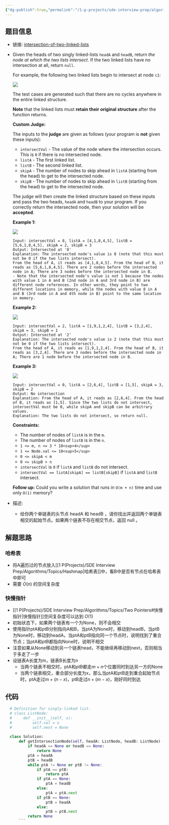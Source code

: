 ```yaml
---
{"dg-publish":true,"permalink":"/1-p-projects/sde-interview-prep/algorithms/leetcode/160-intersections-of-two-linked-lists/","tags":["Leetcode/Easy","Leetcode/Hot100","Leetcode/代码随想录"],"noteIcon":"1"}
---
```


## 题目信息

- 链接: [intersection-of-two-linked-lists](https://leetcode-cn.com/problems/intersection-of-two-linked-lists/)
- Given the heads of two singly linked-lists `headA` and `headB`, return _the node at which the two lists intersect_. If the two linked lists have no intersection at all, return `null`.
  
  For example, the following two linked lists begin to intersect at node `c1`:
  
  ![](https://assets.leetcode.com/uploads/2021/03/05/160_statement.png)
  
  The test cases are generated such that there are no cycles anywhere in the entire linked structure.
  
  **Note** that the linked lists must **retain their original structure** after the function returns.
  
  **Custom Judge:**
  
  The inputs to the **judge** are given as follows (your program is **not** given these inputs):
	- `intersectVal` - The value of the node where the intersection occurs. This is `0` if there is no intersected node.
	- `listA` - The first linked list.
	- `listB` - The second linked list.
	- `skipA` - The number of nodes to skip ahead in `listA` (starting from the head) to get to the intersected node.
	- `skipB` - The number of nodes to skip ahead in `listB` (starting from the head) to get to the intersected node.
  
  The judge will then create the linked structure based on these inputs and pass the two heads, `headA` and `headB` to your program. If you correctly return the intersected node, then your solution will be **accepted**.
  
  **Example 1:**
  
  ![](https://assets.leetcode.com/uploads/2021/03/05/160_example_1_1.png)
  
  ```
  Input: intersectVal = 8, listA = [4,1,8,4,5], listB = [5,6,1,8,4,5], skipA = 2, skipB = 3
  Output: Intersected at '8'
  Explanation: The intersected node's value is 8 (note that this must not be 0 if the two lists intersect).
  From the head of A, it reads as [4,1,8,4,5]. From the head of B, it reads as [5,6,1,8,4,5]. There are 2 nodes before the intersected node in A; There are 3 nodes before the intersected node in B.
  - Note that the intersected node's value is not 1 because the nodes with value 1 in A and B (2nd node in A and 3rd node in B) are different node references. In other words, they point to two different locations in memory, while the nodes with value 8 in A and B (3rd node in A and 4th node in B) point to the same location in memory.
  
  ```
  
  **Example 2:**
  
  ![](https://assets.leetcode.com/uploads/2021/03/05/160_example_2.png)
  
  ```
  Input: intersectVal = 2, listA = [1,9,1,2,4], listB = [3,2,4], skipA = 3, skipB = 1
  Output: Intersected at '2'
  Explanation: The intersected node's value is 2 (note that this must not be 0 if the two lists intersect).
  From the head of A, it reads as [1,9,1,2,4]. From the head of B, it reads as [3,2,4]. There are 3 nodes before the intersected node in A; There are 1 node before the intersected node in B.
  
  ```
  
  **Example 3:**
  
  ![](https://assets.leetcode.com/uploads/2021/03/05/160_example_3.png)
  
  ```
  Input: intersectVal = 0, listA = [2,6,4], listB = [1,5], skipA = 3, skipB = 2
  Output: No intersection
  Explanation: From the head of A, it reads as [2,6,4]. From the head of B, it reads as [1,5]. Since the two lists do not intersect, intersectVal must be 0, while skipA and skipB can be arbitrary values.
  Explanation: The two lists do not intersect, so return null.
  
  ```
  
  **Constraints:**
	- The number of nodes of `listA` is in the `m`.
	- The number of nodes of `listB` is in the `n`.
	- `1 <= m, n <= 3 * 10<sup>4</sup>`
	- `1 <= Node.val <= 10<sup>5</sup>`
	- `0 <= skipA < m`
	- `0 <= skipB < n`
	- `intersectVal` is `0` if `listA` and `listB` do not intersect.
	- `intersectVal == listA[skipA] == listB[skipB]` if `listA` and `listB` intersect.
  
  **Follow up:** Could you write a solution that runs in `O(m + n)` time and use only `O(1)` memory?
- 描述:
	- 给你两个单链表的头节点 headA 和 headB ，请你找出并返回两个单链表相交的起始节点。如果两个链表不存在相交节点，返回 null 。

## 解题思路

### 哈希表

- 将A遍历过的节点放入[[1 P(Projects)/SDE Interview Prep/Algorithms/Topics/Hashmap\|哈希表]]中，看B中是否有节点在哈希表中即可
- 需要 $O(n)$ 的空间复杂度

### 快慢指针

- [[1 P(Projects)/SDE Interview Prep/Algorithms/Topics/Two Pointers#快慢指针\|快慢指针]]空间复杂度可以达到 $O(1)$
- 初始状态下，如果两个链表有一个为None，则不会相交
- 使用指针ptA和ptB分别指向A和B，当ptA为None时，移动到headB，当ptB为None时，移动到headA，当ptA和ptB指向同一个节点时，说明找到了重合节点；当ptA和ptB都指向None时，说明不相交
- 注意如果从None移动到另一个链表head，不能继续再移动到next，否则相当于多走了一步
- 设链表A长度为m，链表B长度为n
	- 当两个链表不相交时，ptA和ptB都走$m+n$个位置同时到达另一方的None
	- 当两个链表相交，重合部分长度为x，那么当ptA和ptB走到重合起始节点时，ptA走过$m+(n-x)$，ptB走过$n+(m-x)$，刚好同时到达

## 代码

```python
  # Definition for singly-linked list.
  # class ListNode:
  #     def __init__(self, x):
  #         self.val = x
  #         self.next = None
  
  class Solution:
	  def getIntersectionNode(self, headA: ListNode, headB: ListNode) -> ListNode:
		  if headA == None or headB == None:
			  return None
		  ptA = headA
		  ptB = headB
		  while ptA != None or ptB != None:
			  if ptA == ptB:
				  return ptA
			  if ptA == None:
				  ptA = headB
			  else:
				  ptA = ptA.next
			  if ptB == None:
				  ptB = headA
			  else:
				  ptB = ptB.next
		  return None
	  ```